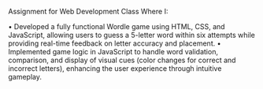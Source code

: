Assignment for Web Development Class Where I:

• Developed a fully functional Wordle game using HTML, CSS, and JavaScript, allowing users to guess a 5-letter
word within six attempts while providing real-time feedback on letter accuracy and placement.
• Implemented game logic in JavaScript to handle word validation, comparison, and display of visual cues (color
changes for correct and incorrect letters), enhancing the user experience through intuitive gameplay.
